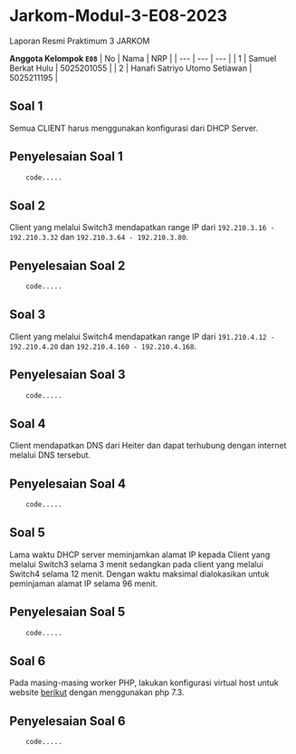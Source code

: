 # Jarkom-Modul-3-E08-2023
Laporan Resmi Praktimum 3 JARKOM

**Anggota Kelompok ``E08``** 
| No | Nama | NRP |
| --- | --- | --- |
| 1 | Samuel Berkat Hulu | 5025201055 |
| 2 | Hanafi Satriyo Utomo Setiawan | 5025211195 |


## Soal 1
Semua CLIENT harus menggunakan konfigurasi dari DHCP Server.
## Penyelesaian Soal 1
```R
    code.....
```


## Soal 2
Client yang melalui Switch3 mendapatkan range IP dari ``192.210.3.16 - 192.210.3.32`` dan ``192.210.3.64 - 192.210.3.80``.
## Penyelesaian Soal 2
```R
    code.....
```


## Soal 3
Client yang melalui Switch4 mendapatkan range IP dari ``191.210.4.12 - 192.210.4.20`` dan ``192.210.4.160 - 192.210.4.168``.
## Penyelesaian Soal 3
```R
    code.....
```


## Soal 4
Client mendapatkan DNS dari Heiter dan dapat terhubung dengan internet melalui DNS tersebut.
## Penyelesaian Soal 4
```R
    code.....
```


## Soal 5
Lama waktu DHCP server meminjamkan alamat IP kepada Client yang melalui Switch3 selama 3 menit sedangkan pada client yang melalui Switch4 selama 12 menit. Dengan waktu maksimal dialokasikan untuk peminjaman alamat IP selama 96 menit.
## Penyelesaian Soal 5
```R
    code.....
```



## Soal 6
Pada masing-masing worker PHP, lakukan konfigurasi virtual host untuk website [berikut](https://drive.google.com/file/d/1ViSkRq7SmwZgdK64eRbr5Fm1EGCTPrU1/view) dengan menggunakan php 7.3.
## Penyelesaian Soal 6
```R
    code.....
```
